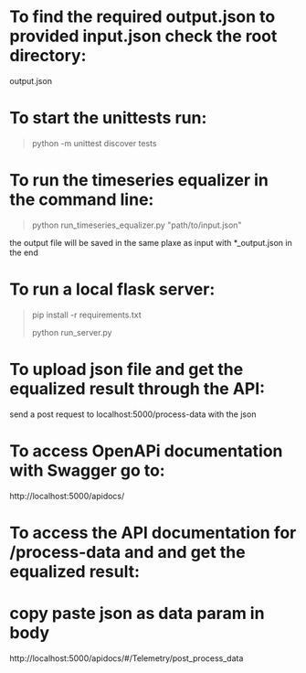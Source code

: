 # To find the required output.json to provided input.json check the root directory: 
output.json


# To start the unittests run:
> python -m unittest discover tests

# To run the timeseries equalizer in the command line:
> python run_timeseries_equalizer.py "path/to/input.json"

the output file will be saved in the same plaxe as input with *_output.json in the end

# To run a local flask server:
> pip install -r requirements.txt
> 
> python run_server.py

# To upload json file and get the equalized result through the API:
send a post request to localhost:5000/process-data with the json 


# To access OpenAPi documentation with Swagger go to:
http://localhost:5000/apidocs/

# To access the API documentation for /process-data and and get the equalized result:
# copy paste json as data param in body
http://localhost:5000/apidocs/#/Telemetry/post_process_data
